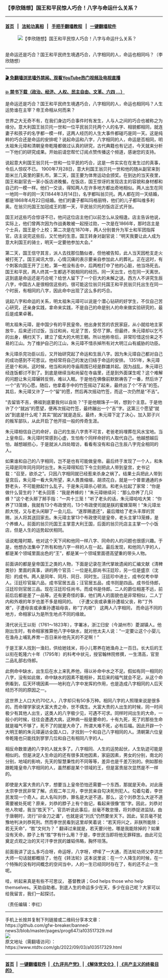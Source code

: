 ### 【李欣随想】国王和平民惊人巧合！八字与命运什么关系？
------------------------

#### [首页](https://github.com/gfw-breaker/banned-news3/blob/master/README.md) &nbsp;&nbsp;|&nbsp;&nbsp; [法轮功真相](https://github.com/begood0513/basic/blob/master/README.md)  &nbsp;&nbsp;|&nbsp;&nbsp; [手把手翻墙教程](https://github.com/gfw-breaker/guides/wiki)  &nbsp;&nbsp;|&nbsp;&nbsp; [一键翻墙软件](https://github.com/gfw-breaker/nogfw/blob/master/README.md)  



<div><div class="featured_image">
 <figure>
  <img alt="【李欣随想】国王和平民惊人巧合！八字与命运什么关系？" src="https://i.ntdtv.com/assets/uploads/2022/09/maxresdefault-2-3-800x450.jpg"/>
 </figure><br/>
 <span class="caption">
  是命运还是巧合？国王和平民终生境遇巧合，八字相同的人，命运也相同吗？（李欣随想）
 </span>
</div>
</div><hr/>

#### [ 🎬  免翻墙浏览墙外禁闻、观看YouTube热门视频及电视直播](https://github.com/gfw-breaker/HelloWorld)

#### [ 💥  禁书下载（政治、经济、人权、民主自由、文革、六四 ...）](https://github.com/gfw-breaker/books/blob/master/README.md)

<div><div class="post_content" itemprop="articleBody">
 <p>
  是命运还是巧合？国王和平民终生境遇巧合，八字相同的人，命运也相同吗？人生运势谁在主宰？帝王命相从何而来？
 </p>
 <p>
  世界之大无奇不有，在我们身边巧合事件时有发生，人与人之间的巧合也被称之为缘分。意大利国王翁贝托一世和一位平民翁贝托两个人的名字、相貌都相同，就连妻子和孩子的名字都一模一样，这两人经历的人生大事件都碰巧是同一天。这是纯粹的巧合还是命运的安排呢？说起命运和八字，八字相同的人，命运是否相同，明太祖朱元璋和清朝皇帝乾隆都做过认真的研究，古代典籍也有记述，今天就来分析一下他们的研究成果。开始前请您帮忙订阅点赞传播这个频道，感谢您的支持。
 </p>
 <div class="video_fit_container">
 </div>
 <p>
  说起意大利国王翁贝托一世和一位平民的巧合，这是一件实实在在发生过的真事，令后人惊叹不已。 1900年7月28日，意大利国王翁贝托一世和他的随从副官来到距米兰几英里的蒙扎市。第二天，国王要为体育运动会颁奖。在到达的当天夜里，国王和副官去一家小饭店进晚餐。在饭店，国王惊讶的发现店主的容貌和身材都和自己的一模一样。他们一交谈，得知两人在许多地方都出奇地相似。两人出生在同一地同一年的同一天(1844年3月14日)，名字都叫翁贝托。两人都在同一天结婚，都是1868年4月22日结婚。他们的妻子都叫玛格丽特，他们的儿子都叫维多利奥。在翁贝托国王加冠成王的那一天，平民翁贝托的饭店正式开张。
 </p>
 <p>
  国王对这些巧合惊讶不已，他问这位店主他们以前怎么从没相逢。店主告诉他说，实际上，他们曾两次因为作战勇敢被一起授过勋，一次是在1866年，那时店主是个士兵，国王是个上校；第二次是在1870年，两人分别普升为军士和军团指挥官。店主说完这些后，又忙他的生意。国王转身对副官说：“明天我要让此人成为意大利国王的骑士，明天一定要他参加大会。”
 </p>
 <p>
  第二天，国王信守其言，派人去找那位酷似者，但他被告知，此人当天因枪支走火被打死了。国王闻讯大惊，心情沉痛的表示要亲自参加此人的葬礼。正在这时，有个刺客向国王开了三枪，第一枪没有击中，后两枪打中了他的心脏，他当场死去。国王和平民，两人终其一生都逃不脱相同的经历。同一天出生，也在同一天离世。这到底是命运还是巧合呢？给世人留下了一个巨大的未解之谜。西方人不讲究生辰八字，中国古人是很相信这些的。很可能这位翁贝托国王和平民翁贝托出生在同一个时辰，有相同的八字，因此命中出现了这么多的巧合。
 </p>
 <p>
  说起八字和命运的关系，明太祖朱元璋可以说是个潜心钻研的好学生，不仅自己苦心研究，还亲身实践，拿命来实践，不是自己的命是别人的命来做实验研究的，最后是成果卓著。
 </p>
 <p>
  明太祖朱元璋，是中国少有的平民皇帝。他出身贫苦的农民家庭，从小就给地主家放牛，后来还讨过饭，当过和尚，吃足了苦，受尽了罪。但最终，朱元璋却以乞丐的出身，横扫天下，建立了偌大的大明王朝。所以他称帝后，非常珍惜这份来之不易的江山。为了维护自己的江山，朱元璋不惜杀掉所有对大明江山有威胁的功臣。
 </p>
 <p>
  朱元璋杀完功臣以后，又开始研究起了命运和生辰八字。因为朱元璋自己都对自己的成功感到不可思议。他经常将自己的发达归结于命运的安排。 1351年，朱元璋还是个和尚。这时候，他当和尚的寺庙周围已经是群雄并起。因为战乱，朱元璋已经连饭都讨不到了。到底是继续当和尚留在寺庙里，还是到外面谋生呢？这个难解的问题让朱元璋辗转反侧，难以入眠。于是他在佛像前默默祷告了一番，然后许了一个“去”的心愿。随后，他拿着手中的竹签摇动了起来，最终出了个“不吉”的签。其后，朱元璋又许了一个“留”的愿，然后再次摇动竹签，而这一次仍然是“不吉”。
 </p>
 <p>
  “去留皆不吉，佛祖到底要我何以自处？”于是他眼珠子一转，想到个主意。于是他许了个“就凶”的愿望，便再次摇动竹签，最终蹦出一个“吉”字。这第三个愿望“就凶”到底是什么呢？其实“就凶”就是造反。最终，朱元璋下定了决心，加入郭子兴的叛军部队，从此开启了他开挂一般的传奇生涯。
 </p>
 <p>
  朱元璋相信自己的命好，自己的生辰八字贵不可言，老爸老妈埋葬在风水宝地。当上皇帝后，朱元璋时常感到心虚，生怕有个同样命好的人取代自己。他越想越后怕，越想越担心，于是就派人四处暗访，看看有没有和自己生辰八字完全相同的人。
 </p>
 <p>
  如果谁和自己的八字相同，岂不是也有可能做皇帝。最后终于发现了一个人，和朱元璋是同年同月同时出生。朱元璋得知后下令立刻把此人带到皇宫，史书记载：“召至，欲杀之”。只因八字相同就已经惹来杀身之祸了。结果士兵把此人带到皇宫后，朱元璋一看大失所望，来人畏畏缩缩，胡须花白，就是一个普普通通的乡野老头，不可能掀起什么乱子。于是朱元璋杀心顿消。和老头拉起了家常：“你是做什么营生的？”老头回答：“我是养蜂的！”朱元璋继续问：“那么你养了几只蜂？”这个老头掰了掰手指：“一共十三笼！”听了老头的话，朱元璋哈哈大笑：“你养了13笼蜂，我就有13个布政使司，13个布政使司就是朕的蜜蜂笼啊！”朱元璋龙颜大悦，又与老头闲聊了一会儿后。 “遂厚赐遣还”，最后赠给了老头丰厚的赏赐，派人将其送回家去。朱元璋主掌13个布政使司是皇帝，老头主掌13笼蜂，是个养蜂人。前面的翁贝托国王主掌意大利王国，后面的翁贝托店主主掌一个小饭店，但是人生的运势起伏相同。
 </p>
 <p>
  话说乾隆时期，他对这个天下间和他同一样八字、同命的人的问题也很感兴趣。于是，他想办法集中了所有和他八字一样的人在一起。最后发现，和他同八字的人，都是某个领域里面出色的“王”，都是某一个领域里面德高望重的带头人物。
 </p>
 <p>
  前面讲的都是皇帝国王之类的人物，下面是记录在清代掌故遗闻的汇编文献《清稗类钞》里面的真事，讲的两个官员：一位是礼部尚书汪廷珍，另一位是盛京（沈阳）的成书。两人是同年、同月、同日、同时生。汪廷珍中进士，成书仅考中举人。汪廷珍官届六品，成书官居五品；汪官居五品，成书则是四品。成书任侍郎，汪廷珍则官居三品。现在汪廷珍任尚书，而成书是侍郎。二人的爵位相差不远，前前后后都是差了一品等。还有更奇怪的事，他们两人的面貌也是非常相似，二人丁内和外艰的年岁也差不多是相同的。 （子遭父丧或承重孙遭祖父丧，称“丁外艰”，子遭母丧或承重孙遭祖母丧，称“丁内艰”） 这两人八字相同， 而命运不同的地方，命相家认为是所生地点不同的缘故。
 </p>
 <p>
  淸代状元王以衔（1761～1823年），字署冰，浙江归安（今湖州市）菱湖镇人。他刚出生时，有命相家推算他八字中缺水，就对他太夫人说：“一定要让这个小婴儿在渔舟上哺乳养育一百日来补他先天的不足啊！”
 </p>
 <p>
  于是王家人找到一渔妇，供给她钱米，将小儿寄养在她渔舟上一百日。长大后的王以衔在乾隆六十年（1795年）的科考中状元，授官翰林院修撰，一生清高，官至二品礼部右侍郎。
 </p>
 <p>
  此例命中缺水，出生后在水上来乳养他，得以补命中水之不足。假如有同一相同的八字，没有如此做，命中缺水的因素不能相补，其后来的福气就会不足。从这个命例看到，后天环境因素——地利在八字中发挥的作用，也是造成八字相同的人后天经历不同的原因之一。
 </p>
 <p>
  这世界上人口大约70亿人，八字却只有50多万种。相同八字的人照理来说是很多的。而命理学家说大富大贵之命，世不偶生。大富大贵的人出生的时候，同一时间极少有其他人出生，这类人的八字极少见，可遇不可求。同样时间出生的大命，一般小的时候，往往会遭遇大病，这种病一般是要命的，十有九死，死了的那些生命就是福气不够了，死不了的就是大命了，所谓大难不死，必有后福。因此开辟一个大明王朝的朱元璋遍访全国人口，才找到一个和自己八字相同的人。清朝第六位皇帝乾隆也只能找到寥寥几位和自己有相同八字的人。
 </p>
 <p>
  相反命数普通的八字的人就太多了。八字相同、人生的运势起伏，人生轨迹可能是相似的。但是决定人生命运的还有很多其他因素，家庭因素，男女的分别，南北的分别，地域的影响，先天的智慧秉性的不同等等，差异也是千差万别的。例如那些跟乾隆皇帝八字相同的人，虽然都是某个领域的王，但是富贵层次显然是不一样的。
 </p>
 <p>
  即使是大富大贵的八字，想要当上皇帝恐怕还需要一个东西，那就是天命。对此唐太宗李世民非常了解。贞观二年三月，李世民亲自勾决死刑犯人。勾着勾着，李世民发现一个奇人。此人名叫刘恭，罪名是大逆不道。那么，这个刘恭怎么大逆不道需要被处死呢？原来，刘恭的脖子上有个胎记，看起来很像“胜”字。因此，刘恭对他人吹嘘，我当“胜天下”。官员听说此事后，丝毫不敢怠慢，将刘恭捉进监狱。由于唐朝时，流行“卯金刀之谶”，也就是说“刘氏”仍然要坐天下。因此，官员毫不犹豫地判决刘恭死刑。然而李世民看到这里却笑着说：“若天将兴之，非朕所能除；若无天命”，“胜”文何为？ ” 翻译过来就是，若天要兴他，哪是我能除掉的？如果没有天命，脖子上有“胜”字有什么用？于是，李世民当即将他无罪释放。由此可见奠定贞观之治的天可汗李世民的雄韬伟略，胸怀坦荡。
 </p>
 <p>
  前面我讲了这么多巧合呀，命运呀，八字呀，啰嗦了一大通，而法轮功师父李洪志大师一句话就都概括了，他在《转法轮》这本说里说：在一个人降生的时候，在一个特殊的没有时间概念的空间当中，人的一生已经同时存在了，有的还不止一生呢。
 </p>
 <p>
  哇，听起来真是有些不可思议， 基督教讲；God helps those who help themselves。天助自助者。到底人生的命运多少在天，多少在自己呢？大家可以给我留言，我们一起探讨。
 </p>
 <p>
  （责任编辑：李红）
 </p>
 <div class="single_ad">
 </div>
</div>
</div>
<hr/>
手机上长按并复制下列链接或二维码分享本文章：<br/>
https://github.com/gfw-breaker/banned-news3/blob/master/pages/prog647/a103517329.md <br/>
<a href='https://github.com/gfw-breaker/banned-news3/blob/master/pages/prog647/a103517329.md'><img src='https://github.com/gfw-breaker/banned-news3/blob/master/pages/prog647/a103517329.md.png'/></a> <br/>
原文地址（需翻墙访问）：https://www.ntdtv.com/gb/2022/09/03/a103517329.html


------------------------
#### [首页](https://github.com/gfw-breaker/banned-news3/blob/master/README.md) &nbsp;|&nbsp; [一键翻墙软件](https://github.com/gfw-breaker/nogfw/blob/master/README.md) &nbsp;| [《九评共产党》](https://github.com/gfw-breaker/9ping.md/blob/master/README.md#九评之一评共产党是什么) | [《解体党文化》](https://github.com/gfw-breaker/jtdwh.md/blob/master/README.md) | [《共产主义的终极目的》](https://github.com/gfw-breaker/gczydzjmd.md/blob/master/README.md)


<img src='http://gfw-breaker.win/banned-news3/pages/prog647/a103517329.md' width='0px' height='0px'/>